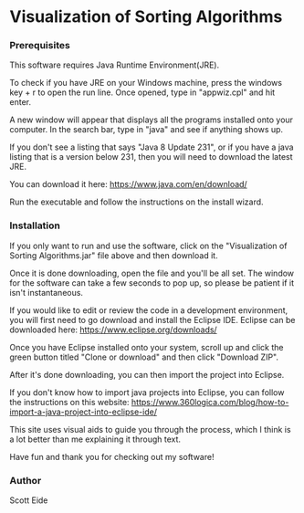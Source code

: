 # Visualization of Sorting Algorithms

### Prerequisites

This software requires Java Runtime Environment(JRE).  
  
To check if you have JRE on your Windows machine, press the windows key + r to open the run line.  Once opened, type in "appwiz.cpl" and hit enter.  
  
A new window will appear that displays all the programs installed onto your computer. In the search bar, type in "java" and see if anything shows up.  
  
If you don't see a listing that says "Java 8 Update 231", or if you have a java listing that is a version below 231, then you will need to download the latest JRE.  
  
You can download it here: https://www.java.com/en/download/  
  
Run the executable and follow the instructions on the install wizard.

### Installation

If you only want to run and use the software, click on the "Visualization of Sorting Algorithms.jar" file above and then download it.  
  
Once it is done downloading, open the file and you'll be all set. The window for the software can take a few seconds to pop up, so please be patient if it isn't instantaneous.  
  
  
  
If you would like to edit or review the code in a development environment, you will first need to go download and install the Eclipse IDE.
Eclipse can be downloaded here: https://www.eclipse.org/downloads/  
  
Once you have Eclipse installed onto your system, scroll up and click the green button titled "Clone or download" and then click "Download ZIP".  
  
After it's done downloading, you can then import the project into Eclipse.  
  
If you don't know how to import java projects into Eclipse, you can follow the instructions on this website: https://www.360logica.com/blog/how-to-import-a-java-project-into-eclipse-ide/  
  
This site uses visual aids to guide you through the process, which I think is a lot better than me explaining it through text.  
  
Have fun and thank you for checking out my software!

### Author
Scott Eide